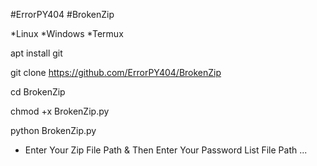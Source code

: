 #ErrorPY404
#BrokenZip 

*Linux 
*Windows 
*Termux 

apt install git 

git clone https://github.com/ErrorPY404/BrokenZip 

cd BrokenZip 

chmod +x BrokenZip.py 

python BrokenZip.py 

* Enter Your Zip File Path & Then Enter Your Password List File Path ...
